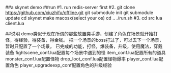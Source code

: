 ##a skynet demo
##run
#1. run redis-server first
#2.
git clone https://github.com/xiuzhifu/offline.git
git submodule init
git submodule update
cd skynet 
make macosx(select your os)
cd ..
./run.sh
#3. cd src 
lua client.lua

##说明
demo类似于现在所谓的那些放置类手游，创建了角色在场景就开始打怪，得经验，得装备，得金钱。
把一个场景的boss打过了，可以去下一个场景，暂时只配置了一个场景。
已完成的功能，打怪，爆装备，升级，使用魔法，穿戴装备
fightscene_conf.lua配置每个场景中遇到的怪
item_conf.lua配置所有的道具
monster_conf.lua配置怪物
drop_loot_conf.lua配置怪物爆率
player_conf.lua配置角色
player_upgradeexp_conf配置角色的升级经验


